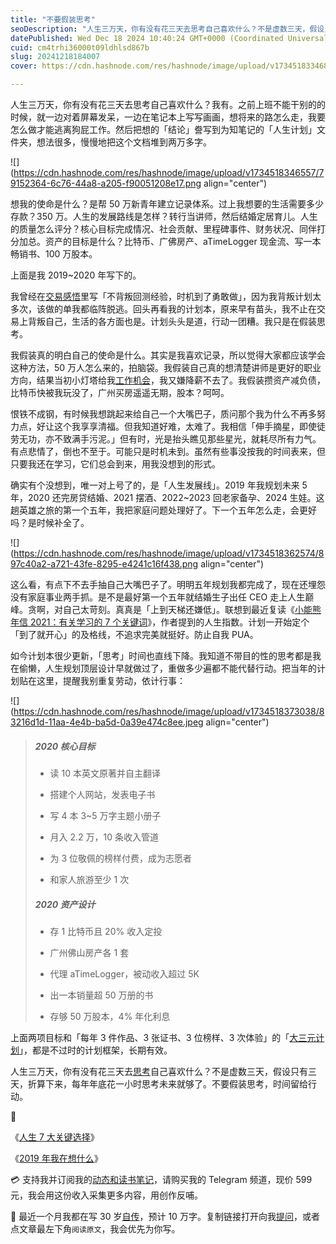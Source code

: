 ```yaml
---
title: "不要假装思考"
seoDescription: "人生三万天，你有没有花三天去思考自己喜欢什么？不是虚数三天，假设只有三天，折算下来，每年年底花一小时思考未来就够了。不要假装思考，时间留给行动。"
datePublished: Wed Dec 18 2024 10:40:24 GMT+0000 (Coordinated Universal Time)
cuid: cm4trhi36000t09ldhlsd867b
slug: 20241218184007
cover: https://cdn.hashnode.com/res/hashnode/image/upload/v1734518334681/3577cfaa-d1d3-433b-8067-e36727006390.jpeg

---
```


人生三万天，你有没有花三天去思考自己喜欢什么？我有。之前上班不能干别的的时候，就一边对着屏幕发呆，一边在笔记本上写写画画，想将来的路怎么走，我要怎么做才能逃离狗屁工作。然后把想的「结论」誊写到为知笔记的「人生计划」文件夹，想法很多，慢慢地把这个文档堆到两万多字。

![](https://cdn.hashnode.com/res/hashnode/image/upload/v1734518346557/79152364-6c76-44a8-a205-f90051208e17.png align="center")

想我的使命是什么？是帮 50 万新青年建立记录体系。过上我想要的生活需要多少存款？350 万。人生的发展路线是怎样？转行当讲师，然后结婚定居育儿。人生的质量怎么评分？核心目标完成情况、社会贡献、里程碑事件、财务状况、同伴打分加总。资产的目标是什么？比特币、广佛房产、aTimeLogger 现金流、写一本畅销书、100 万股本。

上面是我 2019~2020 年写下的。

我曾经在[交易感悟](https://mp.weixin.qq.com/s/OSUz-dG5FfN_goPfxU9rFg)里写「不背叛回测经验，时机到了勇敢做」，因为我背叛计划太多次，该做的单我都临阵脱逃。回头再看我的计划本，原来早有苗头，我不止在交易上背叛自己，生活的各方面也是。计划头头是道，行动一团糟。我只是在假装思考。

我假装真的明白自己的使命是什么。其实是我喜欢记录，所以觉得大家都应该学会这种方法，50 万人怎么来的，拍脑袋。我假装自己真的想清楚讲师是更好的职业方向，结果当初小灯塔给我[工作机会](https://mp.weixin.qq.com/s/zRKmIo9Xxi7mm668axMmWg)，我又嫌降薪不去了。我假装攒资产减负债，比特币快被我玩没了，广州买房遥遥无期，股本？呵呵。

恨铁不成钢，有时候我想跳起来给自己一个大嘴巴子，质问那个我为什么不再多努力点，好让这个我享享清福。但我知道好难，太难了。我相信「伸手摘星，即使徒劳无功，亦不致满手污泥。」但有时，光是抬头瞧见那些星光，就耗尽所有力气。有点悲情了，倒也不至于。可能只是时机未到。虽然有些事没按我的时间表来，但只要我还在学习，它们总会到来，用我没想到的形式。

确实有个没想到，唯一对上号了的，是「人生发展线」。2019 年我规划未来 5 年，2020 还完房贷结婚、2021 摆酒、2022~2023 回老家备孕、2024 生娃。这趟英雄之旅的第一个五年，我把家庭问题处理好了。下一个五年怎么走，会更好吗？是时候补全了。

![](https://cdn.hashnode.com/res/hashnode/image/upload/v1734518362574/897c40a2-a721-43fe-8295-e4241c16f438.png align="center")

这么看，有点下不去手抽自己大嘴巴子了。明明五年规划我都完成了，现在还埋怨没有家庭事业两手抓。是不是最好第一个五年就结婚生子出任 CEO 走上人生巅峰。贪啊，对自己太苛刻。真真是「上到天梯还嫌低」。联想到最近复读《[小能熊年信 2021：有关学习的 7 个关键词](https://app.yinxiang.com/fx/a879e490-cc24-4b3a-995a-a19b94db2c0d)》，作者提到的人生指数。计划一开始定个「到了就开心」的及格线，不追求完美就挺好。防止自我 PUA。

如今计划本很少更新，「思考」时间也直线下降。我知道不带目的性的思考都是我在偷懒，人生规划顶层设计早就做过了，重做多少遍都不能代替行动。把当年的计划贴在这里，提醒我别重复劳动，依计行事：

![](https://cdn.hashnode.com/res/hashnode/image/upload/v1734518373038/83216d1d-11aa-4e4b-ba5d-0a39e474c8ee.jpeg align="center")

> ##### 2020 核心目标
> 
> * 读 10 本英文原著并自主翻译
>     
> * 搭建个人网站，发表电子书
>     
> * 写 4 本 3~5 万字主题小册子
>     
> * 月入 2.2 万，10 条收入管道
>     
> * 为 3 位敬佩的榜样付费，成为志愿者
>     
> * 和家人旅游至少 1 次
>     
> 
> ##### 2020 资产设计
> 
> * 存 1 比特币且 20% 收入定投
>     
> * 广州佛山房产各 1 套
>     
> * 代理 aTimeLogger，被动收入超过 5K
>     
> * 出一本销量超 50 万册的书
>     
> * 存够 50 万股本，4% 年化利息
>     

上面两项目标和「每年 3 件作品、3 张证书、3 位榜样、3 次体验」的「[大三元计划](https://mp.weixin.qq.com/s/3CRksgcAZs5bD1yuCydqFA)」，都是不过时的计划框架，长期有效。

人生三万天，你有没有花三天去[思考](https://mp.weixin.qq.com/s/rujG8YflWclk7w9h_NFeJg)自己喜欢什么？不是虚数三天，假设只有三天，折算下来，每年年底花一小时思考未来就够了。不要假装思考，时间留给行动。

🔗

《[人生 7 大关键选择](https://mp.weixin.qq.com/s/tHdA_GvCRBYZRMaNFwHQTw)》

《[2019 年我在想什么](https://mp.weixin.qq.com/s?__biz=MzI3MzU5MDA1OQ==&mid=2247486086&idx=1&sn=79a4f2f887e5cc681bf4ef3925f50e70&chksm=eb21b8c2dc5631d4bb05c88fa7c67091b1ae2b501d1c97af60a1a45cab1fc4aa87629c46be37&scene=21#wechat_redirect)》

💳 支持我并订阅我的[动态和读书笔记](https://mp.weixin.qq.com/s/A_yK10ktL8Nl7RzsnGwzEg)，请购买我的 Telegram 频道，现价 599 元，我会用这份收入采集更多内容，用创作反哺。

📖 最近一个月我都在写 30 岁[自传](https://mp.weixin.qq.com/s?__biz=MzI3MzU5MDA1OQ==&mid=2247488741&idx=1&sn=3aca11b2f15bcb82156b45c8a69ae937&chksm=eb21a6a1dc562fb7bbf6242bc1a68995eba7b560a49627ac031e129b33aa29a624896186a2a3#rd)，预计 10 万字。复制链接打开向我[提问](https://wj.qq.com/s2/15897499/4fe9/)，或者点文章最左下角`阅读原文`，我会优先为你写。